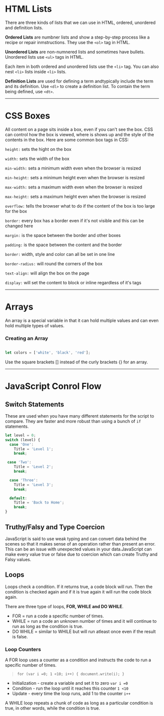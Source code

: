 # HTML Lists

There are three kinds of lists that we can use in HTML, ordered, unordered and definition lists.

**Ordered Lists** are numbner lists and show a step-by-step process like a recipe or repair inmstructions. They use the `<ol>` tag in HTML.

**Unordered Lists** are non-numnered lists and sometimes have bullets. Unordered lists use `<ul>` tags in HTML.

Each item in both ordered and unordered lists use the `<li>` tag. You can also nest `<li>` lists inside `<li>` lists.


**Definition Lists** are used for defining a term andtypically include the term and its definition. Use `<dl>` to create a definition list. To contain the term being defined, use `<dt>`.

---

# CSS Boxes

All content on a page sits inside a box, even if you can't see the box. CSS can control how the box is viewed, where is shows up and the style of the contents in the box. Here are some common box tags in CSS:


`height:` sets the hight on the box

`width:` sets the width of the box

`min-width:` sets a minimum width even when the browser is resized

`min-height:` sets a minimum height even when the browser is resized

`max-width:` sets a maximum width even when the browser is resized

`max-height:` sets a maximum height even when the browser is resized

`overflow:` tells the browser what to do if the content of the box is too large for the box

`border:` every box has a border even if it's not visible and this can be changed here

`margin:` is the space between the border and other boxes

`padding:` is the space between the content and the border

`border:` width, style and color can all be set in one line

`border-radius:` will round the corners of the box

`text-align:` will align the box on the page

`display:` will set the content to block or inline regardless of it's tags

---

# Arrays

An array is a special variable in that it can hold multiple values and can even hold multiple types of values. 

### Creating an Array

```Javascript

let colors = ['white', 'black', 'red'];
```

Use the square brackets [] instead of the curly brackets {} for an array.

---

# JavaScript Conrol Flow

## Switch Statements
These are used when you have many different statements for the script to compare. They are faster and more robust than using a bunch of `if` statements. 

```javascript
let level = 0;
switch (level) {
  case 'One':
    Title = 'Level 1';
    break;

 case 'Two':
    Title = 'Level 2';
    break;

  case 'Three':
    Title = 'Level 3';
    break;

  default:
    Title = 'Back to Home';
    break;
}
```
## Truthy/Falsy and Type Coercion

JavaScript is said to use weak typing and can convert data behind the scenes so that it makes sense of an operation rather than present an error. This can be an issue with unexpected values in your data.JavaScript can make every value true or false due to coercion which can create Truthy and Falsy values.

## Loops

Loops check a condition. If it returns true, a code block will run. Then the condition is checked again and if it is true again it will run the code block again.

There are three type of loops, **FOR, WHILE and DO WHILE**.

- FOR = run a code a specific number of times.
- WHILE = run a code an unknown number of times and it will continue to run as long as the condition is true.
- DO WHILE = similar to WHILE but will run atleast once even if the result is false.

### Loop Counters

A FOR loop uses a counter as a condition and instructs the code to run a specific number of times. 

>`for (var i =0; 1 <10; i++) {
    document.write(i);
}`

- Initialization - create a variable and set it to zero `var i =0`
- Condition - run the loop until it reaches this counter `1 <10`
- Update - every time the loop runs, add 1 to the counter `i++`

A WHILE loop repeats a chunk of code as long as a particular condition is true, in other words, while the condition is true.

